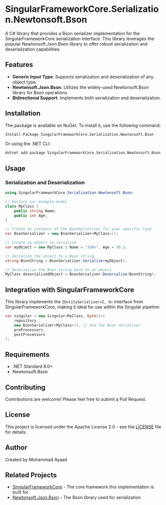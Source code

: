 # SingularFrameworkCore.Serialization.Newtonsoft.Bson

A C# library that provides a Bson serializer implementation for the SingularFrameworkCore serialization interface. This library leverages the popular Newtonsoft.Json.Bson library to offer robust serialization and deserialization capabilities.

## Features

- **Generic Input Type**: Supports serialization and deserialization of any object type.
- **Newtonsoft.Json.Bson**: Utilizes the widely-used Newtonsoft.Bson library for Bson operations.
- **Bidirectional Support**: Implements both serialization and deserialization.

## Installation

The package is available on NuGet. To install it, use the following command:

```bash
Install-Package SingularFrameworkCore.Serialization.Newtonsoft.Bson
```

Or using the .NET CLI:

```bash
dotnet add package SingularFrameworkCore.Serialization.Newtonsoft.Bson
```

## Usage

### Serialization and Deserialization

```csharp
using SingularFrameworkCore.Serialization.Newtonsoft.Bson;

// Declare our example model
class MyClass {
    public string Name;
    public int Age;
}

// Create an instance of the BsonSerializer for your specific type
var BsonSerializer = new BsonSerializer<MyClass>();

// Create an object to serialize
var myObject = new MyClass { Name = "John", Age = 30 };

// Serialize the object to a Bson string
string BsonString = BsonSerializer.Serialize(myObject);

// Deserialize the Bson string back to an object
MyClass deserializedObject = BsonSerializer.Deserialize(BsonString);
```

## Integration with SingularFrameworkCore

This library implements the `IEntitySerializer<I, O>` interface from SingularFrameworkCore, making it ideal for use within the Singular pipeline:

```csharp
var singular = new Singular<MyClass, byte[]>(
    repository,
    new BsonSerializer<MyClass>(), // Use the Bson serializer
    preProcessors,
    postProcessors
);
```

## Requirements

- .NET Standard 8.0+
- Newtonsoft.Bson

## Contributing

Contributions are welcome! Please feel free to submit a Pull Request.

## License

This project is licensed under the Apache License 2.0 - see the [LICENSE](LICENSE) file for details.

## Author

Created by Mohammad Ayaad

## Related Projects

- [SingularFrameworkCore](https://github.com/MohammadAyaad/SingularFrameworkCore) - The core framework this implementation is built for
- [Newtonsoft.Json.Bson](https://www.newtonsoft.com/Bson) - The Bson library used for serialization